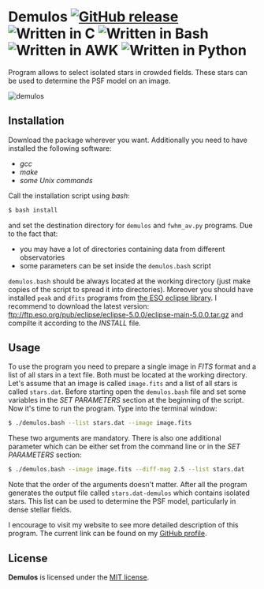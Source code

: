 # Demulos [![GitHub release](http://www.astro.uni.wroc.pl/ludzie/brus/img/github/ver20170531.svg "download")](https://github.com/pbrus/demulos/) ![Written in C](http://www.astro.uni.wroc.pl/ludzie/brus/img/github/c.svg "language") ![Written in Bash](http://www.astro.uni.wroc.pl/ludzie/brus/img/github/bash.svg "language") ![Written in AWK](http://www.astro.uni.wroc.pl/ludzie/brus/img/github/awk.svg "language") ![Written in Python](http://www.astro.uni.wroc.pl/ludzie/brus/img/github/python.svg "language")

Program allows to select isolated stars in crowded fields. These stars can be used to determine the PSF model on an image.

![demulos](http://www.astro.uni.wroc.pl/ludzie/brus/img/github/demulos.gif)

## Installation

Download the package wherever you want. Additionally you need to have installed the following software:

 * *gcc*
 * *make*
 * *some Unix commands*

Call the installation script using *bash*:
```bash
$ bash install
```
and set the destination directory for `demulos` and `fwhm_av.py` programs. Due to the fact that:

 * you may have a lot of directories containing data from different observatories
 * some parameters can be set inside the `demulos.bash` script

`demulos.bash` should be always located at the working directory (just make copies of the script to spread it into directories). Moreover you should have installed `peak` and `dfits` programs from [the ESO eclipse library](https://www.eso.org/sci/software/eclipse/). I recommend to download the latest version: ftp://ftp.eso.org/pub/eclipse/eclipse-5.0.0/eclipse-main-5.0.0.tar.gz and compilte it according to the *INSTALL* file.

## Usage

To use the program you need to prepare a single image in *FITS* format and a list of all stars in a text file. Both must be located at the working directory. Let's assume that an image is called `image.fits` and a list of all stars is called `stars.dat`. Before starting open the `demulos.bash` file and set some variables in the *SET PARAMETERS* section at the beginning of the script. Now it's time to run the program. Type into the terminal window:
```bash
$ ./demulos.bash --list stars.dat --image image.fits
```
These two arguments are mandatory. There is also one additional parameter which can be either set from the command line or in the *SET PARAMETERS* section:
```bash
$ ./demulos.bash --image image.fits --diff-mag 2.5 --list stars.dat
```
Note that the order of the arguments doesn't matter. After all the program generates the output file called `stars.dat-demulos` which contains isolated stars. This list can be used to determine the PSF model, particularly in dense stellar fields.

I encourage to visit my website to see more detailed description of this program. The current link can be found on my [GitHub profile](https://github.com/pbrus).

## License

**Demulos** is licensed under the [MIT license](http://opensource.org/licenses/MIT).
